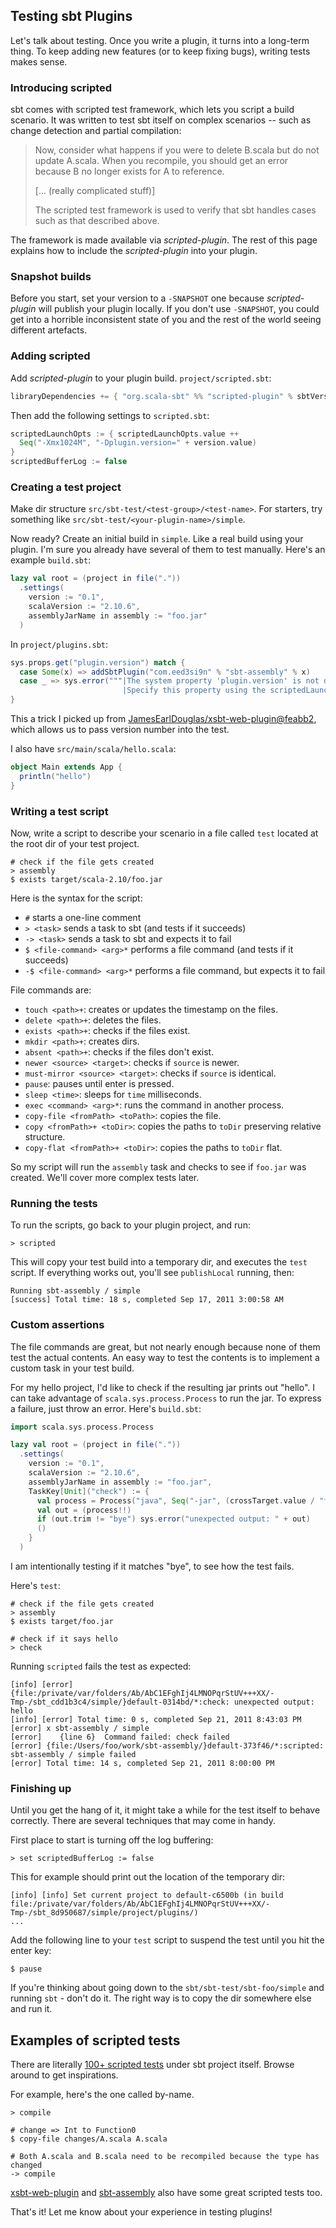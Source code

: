 
  [sbtScriptedTests]: https://github.com/sbt/sbt/tree/0.13/sbt/src/sbt-test
  [xsbt-web-plugin]: https://github.com/JamesEarlDouglas/xsbt-web-plugin/tree/master/src/sbt-test
  [sbt-assembly]: https://github.com/sbt/sbt-assembly/tree/master/src/sbt-test/sbt-assembly
  [feabb2]: https://github.com/JamesEarlDouglas/xsbt-web-plugin/commit/feabb2eb554940d9b28049bd0618b6a790d9e141

## Testing sbt Plugins

Let's talk about testing. Once you write a plugin, it turns into a long-term thing. To keep adding new features (or to
keep fixing bugs), writing tests makes sense.

### Introducing scripted

sbt comes with scripted test framework, which lets you script a build scenario. It was written to test sbt itself on
complex scenarios -- such as change detection and partial compilation:

> Now, consider what happens if you were to delete B.scala but do not update A.scala. When you recompile, you should get
> an error because B no longer exists for A to reference.
>
> [... (really complicated stuff)]
>
> The scripted test framework is used to verify that sbt handles cases such as that described above.

The framework is made available via _scripted-plugin_. The rest of this page explains how to include the
_scripted-plugin_ into your plugin.

### Snapshot builds

Before you start, set your version to a `-SNAPSHOT` one because _scripted-plugin_ will publish your plugin locally. If
you don't use `-SNAPSHOT`, you could get into a horrible inconsistent state of you and the rest of the world seeing
different artefacts.

### Adding scripted

Add _scripted-plugin_ to your plugin build. `project/scripted.sbt`:

```scala
libraryDependencies += { "org.scala-sbt" %% "scripted-plugin" % sbtVersion.value }
```

Then add the following settings to `scripted.sbt`:

```scala
scriptedLaunchOpts := { scriptedLaunchOpts.value ++
  Seq("-Xmx1024M", "-Dplugin.version=" + version.value)
}
scriptedBufferLog := false
```

### Creating a test project

Make dir structure `src/sbt-test/<test-group>/<test-name>`. For starters, try something like
`src/sbt-test/<your-plugin-name>/simple`.

Now ready? Create an initial build in `simple`. Like a real build using your plugin. I'm sure you already have several
of them to test manually. Here's an example `build.sbt`:

```scala
lazy val root = (project in file("."))
  .settings(
    version := "0.1",
    scalaVersion := "2.10.6",
    assemblyJarName in assembly := "foo.jar"
  )
```

In `project/plugins.sbt`:

```scala
sys.props.get("plugin.version") match {
  case Some(x) => addSbtPlugin("com.eed3si9n" % "sbt-assembly" % x)
  case _ => sys.error("""|The system property 'plugin.version' is not defined.
                         |Specify this property using the scriptedLaunchOpts -D.""".stripMargin)
}
```

This a trick I picked up from [JamesEarlDouglas/xsbt-web-plugin@feabb2][feabb2], which allows us to pass version number
into the test.

I also have `src/main/scala/hello.scala`:

```scala
object Main extends App {
  println("hello")
}
```

### Writing a test script

Now, write a script to describe your scenario in a file called `test` located at the root dir of your test project.

```
# check if the file gets created
> assembly
$ exists target/scala-2.10/foo.jar
```

Here is the syntax for the script:

* `#` starts a one-line comment
* `> <task>` sends a task to sbt (and tests if it succeeds)
* `-> <task>` sends a task to sbt and expects it to fail
* `$ <file-command> <arg>*` performs a file command (and tests if it succeeds)
* `-$ <file-command> <arg>*` performs a file command, but expects it to fail

File commands are:

* `touch <path>+`: creates or updates the timestamp on the files.
* `delete <path>+`: deletes the files.
* `exists <path>+`: checks if the files exist.
* `mkdir <path>+`: creates dirs.
* `absent <path>+`: checks if the files don't exist.
* `newer <source> <target>`: checks if `source` is newer.
* `must-mirror <source> <target>`: checks if `source` is identical.
* `pause`: pauses until enter is pressed.
* `sleep <time>`: sleeps for `time` milliseconds.
* `exec <command> <arg>*`: runs the command in another process.
* `copy-file <fromPath> <toPath>`: copies the file.
* `copy <fromPath>+ <toDir>`: copies the paths to `toDir` preserving relative structure.
* `copy-flat <fromPath>+ <toDir>`: copies the paths to `toDir` flat.

So my script will run the `assembly` task and checks to see if `foo.jar` was created. We'll cover more complex tests
later.

### Running the tests
To run the scripts, go back to your plugin project, and run:

```
> scripted
```

This will copy your test build into a temporary dir, and executes the `test` script. If everything works out, you'll see
`publishLocal` running, then:

```
Running sbt-assembly / simple
[success] Total time: 18 s, completed Sep 17, 2011 3:00:58 AM
```

### Custom assertions

The file commands are great, but not nearly enough because none of them test the actual contents. An easy way to test
the contents is to implement a custom task in your test build.

For my hello project, I'd like to check if the resulting jar prints out "hello". I can take advantage of
`scala.sys.process.Process` to run the jar. To express a failure, just throw an error. Here's `build.sbt`:

```scala
import scala.sys.process.Process

lazy val root = (project in file("."))
  .settings(
    version := "0.1",
    scalaVersion := "2.10.6",
    assemblyJarName in assembly := "foo.jar",
    TaskKey[Unit]("check") := {
      val process = Process("java", Seq("-jar", (crossTarget.value / "foo.jar").toString))
      val out = (process!!)
      if (out.trim != "bye") sys.error("unexpected output: " + out)
      ()
    }
  )
```

I am intentionally testing if it matches "bye", to see how the test fails.

Here's `test`:

```
# check if the file gets created
> assembly
$ exists target/foo.jar

# check if it says hello
> check
```

Running `scripted` fails the test as expected:

```
[info] [error] {file:/private/var/folders/Ab/AbC1EFghIj4LMNOPqrStUV+++XX/-Tmp-/sbt_cdd1b3c4/simple/}default-0314bd/*:check: unexpected output: hello
[info] [error] Total time: 0 s, completed Sep 21, 2011 8:43:03 PM
[error] x sbt-assembly / simple
[error]    {line 6}  Command failed: check failed
[error] {file:/Users/foo/work/sbt-assembly/}default-373f46/*:scripted: sbt-assembly / simple failed
[error] Total time: 14 s, completed Sep 21, 2011 8:00:00 PM
```

### Finishing up

Until you get the hang of it, it might take a while for the test itself to behave correctly. There are several
techniques that may come in handy.

First place to start is turning off the log buffering:

```
> set scriptedBufferLog := false
```

This for example should print out the location of the temporary dir:

```
[info] [info] Set current project to default-c6500b (in build file:/private/var/folders/Ab/AbC1EFghIj4LMNOPqrStUV+++XX/-Tmp-/sbt_8d950687/simple/project/plugins/)
...
```

Add the following line to your `test` script to suspend the test until you hit the enter key:

```
$ pause
```

If you're thinking about going down to the `sbt/sbt-test/sbt-foo/simple` and running `sbt` - don't do it. The right way
is to copy the dir somewhere else and run it.

## Examples of scripted tests

There are literally [100+ scripted tests][sbtScriptedTests] under sbt project itself. Browse around to get inspirations.

For example, here's the one called by-name.

```
> compile

# change => Int to Function0
$ copy-file changes/A.scala A.scala

# Both A.scala and B.scala need to be recompiled because the type has changed
-> compile
```

[xsbt-web-plugin][xsbt-web-plugin] and [sbt-assembly][sbt-assembly] also have some great scripted tests too.

That's it! Let me know about your experience in testing plugins!
